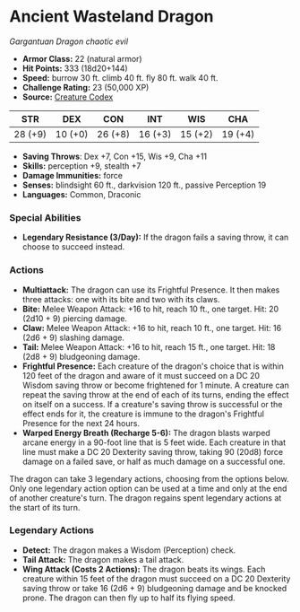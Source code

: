 # Ancient Wasteland Dragon

*Gargantuan* *Dragon* *chaotic evil*

- **Armor Class:** 22 (natural armor)
- **Hit Points:** 333 (18d20+144)
- **Speed:** burrow 30 ft. climb 40 ft. fly 80 ft. walk 40 ft.
- **Challenge Rating:** 23 (50,000 XP)
- **Source:** [Creature Codex](https://koboldpress.com/kpstore/product/creature-codex-for-5th-edition-dnd/)

| STR | DEX | CON | INT | WIS | CHA |
| --- | --- | --- | --- | --- | --- |
| 28 (+9) | 10 (+0) | 26 (+8) | 16 (+3) | 15 (+2) | 19 (+4) |

- **Saving Throws**: Dex +7, Con +15, Wis +9, Cha +11
- **Skills:** perception +9, stealth +7
- **Damage Immunities:** force
- **Senses:** blindsight 60 ft., darkvision 120 ft., passive Perception 19
- **Languages:** Common, Draconic
### Special Abilities
- **Legendary Resistance (3/Day):** If the dragon fails a saving throw, it can choose to succeed instead.
### Actions
- **Multiattack:** The dragon can use its Frightful Presence. It then makes three attacks: one with its bite and two with its claws.
- **Bite:** Melee Weapon Attack: +16 to hit, reach 10 ft., one target. Hit: 20 (2d10 + 9) piercing damage.
- **Claw:** Melee Weapon Attack: +16 to hit, reach 10 ft., one target. Hit: 16 (2d6 + 9) slashing damage.
- **Tail:** Melee Weapon Attack: +16 to hit, reach 15 ft., one target. Hit: 18 (2d8 + 9) bludgeoning damage.
- **Frightful Presence:** Each creature of the dragon's choice that is within 120 feet of the dragon and aware of it must succeed on a DC 20 Wisdom saving throw or become frightened for 1 minute. A creature can repeat the saving throw at the end of each of its turns, ending the effect on itself on a success. If a creature's saving throw is successful or the effect ends for it, the creature is immune to the dragon's Frightful Presence for the next 24 hours.
- **Warped Energy Breath (Recharge 5-6):** The dragon blasts warped arcane energy in a 90-foot line that is 5 feet wide. Each creature in that line must make a DC 20 Dexterity saving throw, taking 90 (20d8) force damage on a failed save, or half as much damage on a successful one.

The dragon can take 3 legendary actions, choosing from the options below. Only one legendary action option can be used at a time and only at the end of another creature's turn. The dragon regains spent legendary actions at the start of its turn.
### Legendary Actions
- **Detect:** The dragon makes a Wisdom (Perception) check.
- **Tail Attack:** The dragon makes a tail attack.
- **Wing Attack (Costs 2 Actions):** The dragon beats its wings. Each creature within 15 feet of the dragon must succeed on a DC 20 Dexterity saving throw or take 16 (2d6 + 9) bludgeoning damage and be knocked prone. The dragon can then fly up to half its flying speed.
